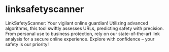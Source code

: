 # linksafetyscanner
LinkSafetyScanner: Your vigilant online guardian! Utilizing advanced algorithms, this tool swiftly assesses URLs, predicting safety with precision. From personal use to business protection, rely on our state-of-the-art link analysis for a secure online experience. Explore with confidence – your safety is our priority!
